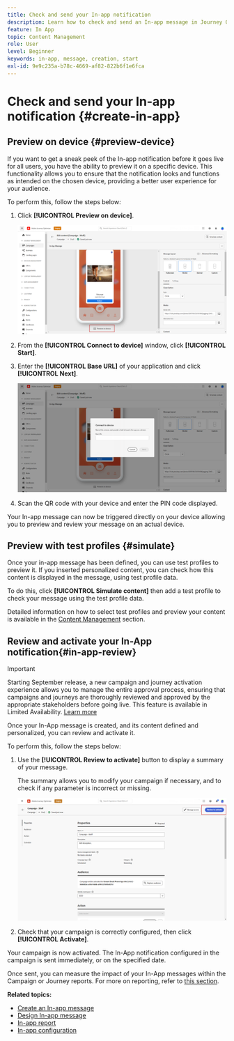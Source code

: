 ```yaml
---
title: Check and send your In-app notification
description: Learn how to check and send an In-app message in Journey Optimizer
feature: In App
topic: Content Management
role: User
level: Beginner
keywords: in-app, message, creation, start
exl-id: 9e9c235a-b78c-4669-af82-822b6f1e6fca
---
```

# Check and send your In-app notification {#create-in-app}

## Preview on device {#preview-device}

If you want to get a sneak peek of the In-app notification before it goes live for all users, you have the ability to preview it on a specific device. This functionality allows you to ensure that the notification looks and functions as intended on the chosen device, providing a better user experience for your audience.

To perform this, follow the steps below: 

1. Click **[!UICONTROL Preview on device]**.

    ![](assets/in_app_create_6.png)

1. From the **[!UICONTROL Connect to device]** window, click **[!UICONTROL Start]**.

1. Enter the **[!UICONTROL Base URL]** of your application and click **[!UICONTROL Next]**.

    ![](assets/in_app_create_7.png)

1. Scan the QR code with your device and enter the PIN code displayed. 
 
Your In-app message can now be triggered directly on your device allowing you to preview and review your message on an actual device. 

## Preview with test profiles {#simulate}

Once your in-app message has been defined, you can use test profiles to preview it. If you inserted personalized content, you can check how this content is displayed in the message, using test profile data.

To do this, click **[!UICONTROL Simulate content]** then add a test profile to check your message using the test profile data.

Detailed information on how to select test profiles and preview your content is available in the [Content Management](../content-management/preview-test.md) section.

## Review and activate your In-App notification{#in-app-review}

>[!IMPORTANT]
>
>Starting September release, a new campaign and journey activation experience allows you to manage the entire approval process, ensuring that campaigns and journeys are thoroughly reviewed and approved by the appropriate stakeholders before going live. This feature is available in Limited Availability. [Learn more](../test-approve/gs-approval.md)

Once your In-App message is created, and its content defined and personalized, you can review and activate it.

To perform this, follow the steps below:

1. Use the **[!UICONTROL Review to activate]** button to display a summary of your message.

    The summary allows you to modify your campaign if necessary, and to check if any parameter is incorrect or missing.

    ![](assets/in_app_create_5.png)

1. Check that your campaign is correctly configured, then click **[!UICONTROL Activate]**.

Your campaign is now activated. The In-App notification configured in the campaign is sent immediately, or on the specified date.

Once sent, you can measure the impact of your In-App messages within the Campaign or Journey reports. For more on reporting, refer to [this section](../reports/campaign-global-report.md#inapp-report).

**Related topics:**

* [Create an In-app message](create-in-app.md)
* [Design In-app message](design-in-app.md)
* [In-app report](../reports/campaign-global-report.md#inapp-report)
* [In-app configuration](inapp-configuration.md)
